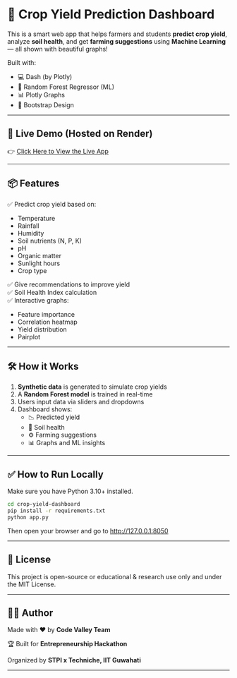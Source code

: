 # 🌾 Crop Yield Prediction Dashboard

This is a smart web app that helps farmers and students **predict crop yield**, analyze **soil health**, and get **farming suggestions** using **Machine Learning** — all shown with beautiful graphs!

Built with:
- 💻 Dash (by Plotly)
- 🧠 Random Forest Regressor (ML)
- 📊 Plotly Graphs
- 🎨 Bootstrap Design

---

## 🚀 Live Demo (Hosted on Render)

👉 [Click Here to View the Live App]([https://your-render-url.onrender.com](https://crop-yield-prediction-dashboard.onrender.com/))  

---

## 📦 Features

✅ Predict crop yield based on:
- Temperature
- Rainfall
- Humidity
- Soil nutrients (N, P, K)
- pH
- Organic matter
- Sunlight hours
- Crop type

✅ Give recommendations to improve yield  
✅ Soil Health Index calculation  
✅ Interactive graphs:
- Feature importance
- Correlation heatmap
- Yield distribution
- Pairplot

---

## 🛠️ How it Works

1. **Synthetic data** is generated to simulate crop yields  
2. A **Random Forest model** is trained in real-time  
3. Users input data via sliders and dropdowns  
4. Dashboard shows:
   - 📉 Predicted yield
   - 🌱 Soil health
   - ⚙️ Farming suggestions
   - 📊 Graphs and ML insights

---

## ✅ How to Run Locally

Make sure you have Python 3.10+ installed.

```bash
cd crop-yield-dashboard
pip install -r requirements.txt
python app.py
```

Then open your browser and go to http://127.0.0.1:8050

---

## 📜 License
This project is open-source or educational & research use only and under the MIT License.

---

## 👨‍💻 Author

Made with ❤️ by **Code Valley Team**

🏆 Built for **Entrepreneurship Hackathon**

Organized by **STPI x Techniche, IIT Guwahati**

---
